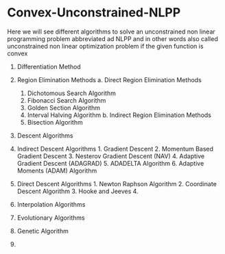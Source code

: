 # Convex-Unconstrained-NLPP
Here we will see different algorithms to solve an unconstrained non linear programming problem abbreviated ad NLPP and in other words also called unconstrained non linear optimization problem if the given function is convex

1. Differentiation Method
2. Region Elimination Methods
    a. Direct Region Elimination Methods
      1. Dichotomous Search Algorithm
      2. Fibonacci Search Algorithm
      3. Golden Section Algorithm
      4. Interval Halving Algorithm
    b. Indirect Region Elimination Methods
      1. Bisection Algorithm
3. Descent Algorithms
  1. Indirect Descent Algorithms
    1. Gradient Descent
    2. Momentum Based Gradient Descent
    3. Nesterov Gradient Descent (NAV)
    4. Adaptive Gradient Descent (ADAGRAD)
    5. ADADELTA Algorithm
    6. Adaptive Moments (ADAM) Algorithm
  2. Direct Descent Algorithms
    1. Newton Raphson Algorithm
    2. Coordinate Descent Algorithm
    3. Hooke and Jeeves
    4. 
 
5. Interpolation Algorithms
6. Evolutionary Algorithms
  1. Genetic Algorithm
  2.  
